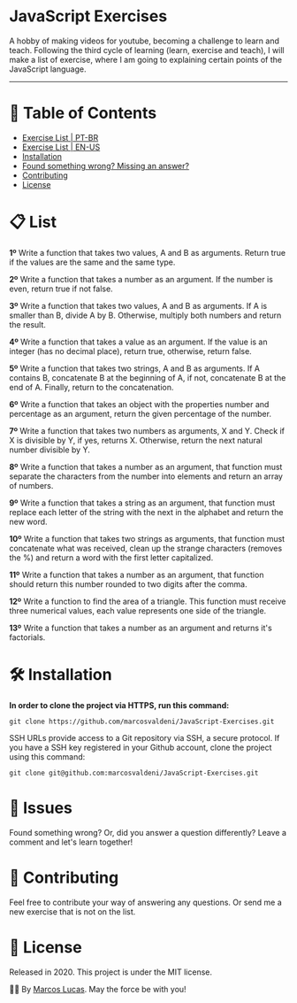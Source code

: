 # JavaScript Exercises

A hobby of making videos for youtube, becoming a challenge to learn and teach. 
Following the third cycle of learning (learn, exercise and teach), I will make a list of exercise, 
where I am going to explaining certain points of the JavaScript language.



---

# :pushpin: Table of Contents
* [Exercise List | PT-BR](https://github.com/marcosvaldeni/JavaScript-Exercises/blob/master/README_PTBR.md)
* [Exercise List | EN-US](#clipboard-list) 
* [Installation](#hammer_and_wrench-installation)
* [Found something wrong? Missing an answer?](#bug-issues)
* [Contributing](#handshake-contributing)
* [License](#scroll-license)

# :clipboard: List
**1º** Write a function that takes two values, A and B as arguments. Return true if the values are the same and the same type.

**2º** Write a function that takes a number as an argument. If the number is even, return true if not false.

**3º** Write a function that takes two values, A and B as arguments. If A is smaller than B, divide A by B. Otherwise, multiply both numbers and return the result.

**4º** Write a function that takes a value as an argument. If the value is an integer (has no decimal place), return true, otherwise, return false.

**5º** Write a function that takes two strings, A and B as arguments. If A contains B, concatenate B at the beginning of A, if not, concatenate B at the end of A. Finally, return to the concatenation.

**6º** Write a function that takes an object with the properties number and percentage as an argument, return the given percentage of the number.

**7º** Write a function that takes two numbers as arguments, X and Y. Check if X is divisible by Y, if yes, returns X. Otherwise, return the next natural number divisible by Y.

**8º** Write a function that takes a number as an argument, that function must separate the characters from the number into elements and return an array of numbers.

**9º** Write a function that takes a string as an argument, that function must replace each letter of the string with the next in the alphabet and return the new word.

**10º** Write a function that takes two strings as arguments, that function must concatenate what was received, clean up the strange characters (removes the %) and return a word with the first letter capitalized.

**11º** Write a function that takes a number as an argument, that function should return this number rounded to two digits after the comma.

**12º** Write a function to find the area of a triangle. This function must receive three numerical values, each value represents one side of the triangle.

**13º** Write a function that takes a number as an argument and returns it's factorials.

# :hammer_and_wrench: Installation

**In order to clone the project via HTTPS, run this command:**

```git clone https://github.com/marcosvaldeni/JavaScript-Exercises.git```

SSH URLs provide access to a Git repository via SSH, a secure protocol. If you have a SSH key registered in your Github account, clone the project using this command:

```git clone git@github.com:marcosvaldeni/JavaScript-Exercises.git```

# :bug: Issues

Found something wrong? Or, did you answer a question differently? Leave a comment and let's learn together!

# :handshake: Contributing

Feel free to contribute your way of answering any questions. Or send me a new exercise that is not on the list.

# :scroll: License

Released in 2020.
This project is under the MIT license.

🖖🏻 By [Marcos Lucas](https://github.com/marcosvaldeni). May the force be with you! 
